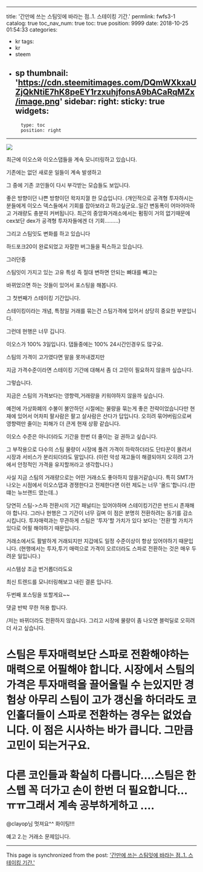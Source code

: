 
---
title: '간만에 쓰는 스팀잇에 바라는 점..1. 스테이킹 기간.'
permlink: fwfs3-1
catalog: true
toc_nav_num: true
toc: true
position: 9999
date: 2018-10-25 01:54:33
categories:
- kr
tags:
- kr
- steem
- sp
thumbnail: 'https://cdn.steemitimages.com/DQmWXkxaUZjQkNtiE7hK8peEY1rzxuhjfonsA9bACaRqMZx/image.png'
sidebar:
    right:
        sticky: true
widgets:
    -
        type: toc
        position: right
---


![](https://cdn.steemitimages.com/DQmWXkxaUZjQkNtiE7hK8peEY1rzxuhjfonsA9bACaRqMZx/image.png)

최근에 이오스와 이오스댑들을 계속 모니터링하고 있습니다.

기존에는 없던 새로운 일들이 계속 발생하고

그 중에 기존 코인들이 다시 부각받는 모습들도 보입니다.

좋은 방향이던 나쁜 방향이던 왁자지껄 한 모습입니다.
(개인적으로 공격형 투자하시는분들에게 이오스 덱스들에서 기회를 잡아보라고 하고싶군요..일간 변동폭이 어마어마하고 거래량도 충분히 커버됩니다. 최근의 중앙화거래소에서는 펌핑이 거의 없기때문에 cex보단 dex가 공격형 투자자들에겐 더 기회.........)

그리고 스팀잇도 변화를 하고 있습니다

하드포크20이 완료되었고 자잘한 버그들을 픽스하고 있습니다.

그러던중

스팀잇이 가지고 있는 고유 특성 즉 절대 변하면 안되는 뼈대를  빼고는

바뀌었으면 하는 것들이 있어서 포스팅을 해봅니다.

그 첫번째가 스테이킹 기간입니다.

스테이킹이라는 개념, 특정일 거래를 묶는건 스팀가격에 있어서 상당히 중요한 부분입니다.

그런데 현행은 너무 깁니다.

이오스가 100% 3일입니다. 댑들중에는 100% 24시간인경우도 많구요.

스팀의 가격이 고가였다면 말을 못꺼내겠지만

지금 가격수준이라면 스테이킹 기간에 대해서 좀 더 고민이 필요하지 않을까 싶습니다.

그렇습니다.

지금은 스팀의 가격보다는 영향력,거래량을 키워야하지 않을까 싶습니다.

예전에 가상화폐의 수불이 불안하던 시절에는 물량을 묶는게 좋은 전략이었습니다만 현재에 있어서 어차피 팔사람은 팔고 살사람은 산다가 답입니다. 오히려 묶어버림으로써 영향력만 줄이는 피해가 더 큰게 현재 상황 같습니다.

이오스 수준은 아니더라도 기간을 한번 더 줄이는 걸 권하고 싶습니다.

그 부작용으로 다수의 스팀 물량이 시장에 풀려 가격이 하락하더라도 단타꾼이 몰려서 시장과 서비스가 분리되더라도 말입니다.
(이런 악성 재고들이 해결되야지 오히려 고가에서 안정적인 가격을 유지할꺼라고 생각합니다.)

사실 지금 스팀의 거래량으로는 어떤 거래소도 좋아하지 않을거같습니다. 특히 SMT가 나오는 시점에서 이오스댑과 경쟁한다고 전제한다면 이런 제도는 너무 '올드'합니다.(한떄는 뉴브랜드 였는데..)

당연히 스팀->스파 전환시의 기간 패널티는 있어야하며 스테이킹기간은 반드시 존재해야 합니다. 그러나 현행은 그 기간이 너무 길며 이 점은 분명히 전환하려는 동기를 감소시킵니다.  투자매력과는 무관하게 스팀은 '투자'할 가치가 있다 보다는 '전환'할 가치가 있다로 어필 해야하기 때문입니다.

거래소에서도 활발하게 거래되지만 지갑에도 일정 수준이상이 항상 있어야하기 때문입니다.
(현행에서는 투자,투기 매력으로 가격이 오르더라도 스파로 전환하는 것은 매우 두려운 일입니다.)

시스템상 조금 번거롭더라도요

최신 트렌드를 모니터링해보고 내린 결론 입니다.

두번째 포스팅을 또할게요~~

댓글 반박 무한 허용 합니다.

/저는 바뀌더라도 전환하지 않습니다. 그리고 시장에 물량이 좀 나오면 블럭딜로 오히려 더 사고 싶습니다.

# 스팀은 투자매력보단 스파로 전환해야하는 매력으로 어필해야 합니다. 시장에서 스팀의 가격은 투자매력을 끌어올릴 수 는있지만 경험상 아무리 스팀이 고가 갱신을 하더라도 코인홀더들이 스파로 전환하는 경우는 없었습니다. 이 점은 시사하는 바가 큽니다. 그만큼 고민이 되는거구요. 

# 다른 코인들과 확실히 다릅니다....스팀은 한스텝 꼭 더가고 손이 한번 더 필요합니다...ㅠㅠ그래서 계속 공부하게하고 ....


@clayop님 멋져요^^ 화이팅!!!

예고 2.는  거래소 문제입니다.

- - -

This page is synchronized from the post: ['간만에 쓰는 스팀잇에 바라는 점..1. 스테이킹 기간.'](https://steemit.com/@virus707/fwfs3-1)
